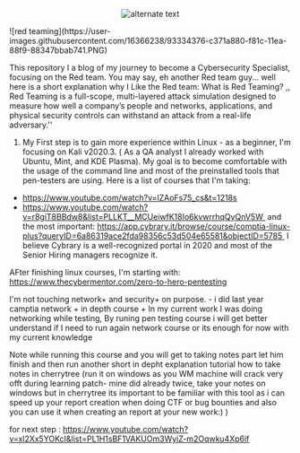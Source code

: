  <p align="center"> 
    <img src="https://user-images.githubusercontent.com/16366238/93334376-c371a880-f81c-11ea-88f9-88347bbab741.PNG" alt="alternate text">
 </p>
![red teaming](https://user-images.githubusercontent.com/16366238/93334376-c371a880-f81c-11ea-88f9-88347bbab741.PNG)


This repository I a blog of my journey to become a Cybersecurity Specialist, focusing on the Red team.
You may say, eh another Red team guy... well here is a short explanation why I Like the Red team:
What is Red Teaming? 
,, Red Teaming is a full-scope, multi-layered attack simulation designed to measure how well a company’s people and networks, applications, and physical security controls can withstand an attack from a real-life adversary.''
1. My First step is to gain more experience within Linux - as a beginner, I'm focusing on Kali v2020.3. ( As a QA analyst I already worked with Ubuntu, Mint, and KDE Plasma). My goal is to become comfortable with the usage of the command line and most of the preinstalled tools that pen-testers are using.
Here is a list of courses that I'm taking:
- https://www.youtube.com/watch?v=lZAoFs75_cs&t=1218s
- https://www.youtube.com/watch?v=r8giT8BBdw8&list=PLLKT__MCUeiwfK18Io6kvwrrhqQyQnV5W 
and the most important: https://app.cybrary.it/browse/course/comptia-linux-plus?queryID=6a86319ace2fda98356c53d504e65581&objectID=5785 
I believe Cybrary is a well-recognized portal in 2020 and most of the Senior Hiring managers recognize it.

AFter finishing linux courses, I'm starting with:
https://www.thecybermentor.com/zero-to-hero-pentesting 

I'm not touching network+ and security+ on purpose. - i did  last year camptia network + in depth course + In my current work I was doing networking while testing, By runing pen testing course i will get better understand if I need to run again network course or its enough for now with my current knowledge

Note while running this course and you will get to taking notes part let him finish and then run another short in depht explanation tutorial how to take notes in cherrytree (run it on windows as you WM machine will crack very offt during learning patch- mine did already twice, take your notes on windows but in cherrytree its important to be familiar with this tool as i can speed up your report creation when doing CTF or bug bounties and also you can use it when creating an report at your new work:) )


for next step :
https://www.youtube.com/watch?v=xl2Xx5YOKcI&list=PL1H1sBF1VAKUOm3WyiZ-m2Oqwku4Xp6if
